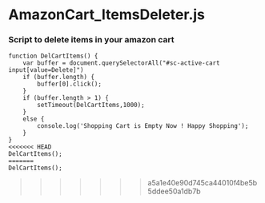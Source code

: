 # AmazonCart_ItemsDeleter.js

### Script to delete items in your amazon cart

```
function DelCartItems() {
	var buffer = document.querySelectorAll("#sc-active-cart input[value=Delete]")
	if (buffer.length) {
		buffer[0].click();
	}
	if (buffer.length > 1) {
		setTimeout(DelCartItems,1000);
	}
	else {
		console.log('Shopping Cart is Empty Now ! Happy Shopping');
	}
}
<<<<<<< HEAD
DelCartItems();
=======
DelCartItems();
```
>>>>>>> a5a1e40e90d745ca44010f4be5b5ddee50a1db7b
